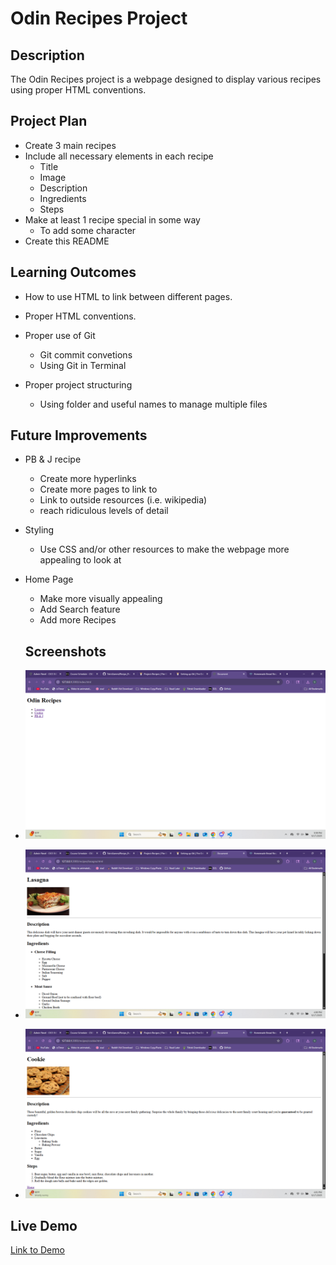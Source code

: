 # Odin Recipes Project

## Description

The Odin Recipes project is a webpage designed to display various recipes using proper HTML conventions.

## Project Plan

- Create 3 main recipes
- Include all necessary elements in each recipe
  - Title
  - Image
  - Description
  - Ingredients
  - Steps
- Make at least 1 recipe special in some way
  - To add some character
- Create this README

## Learning Outcomes

- How to use HTML to link between different pages.

- Proper HTML conventions.

- Proper use of Git
  - Git commit convetions
  - Using Git in Terminal
- Proper project structuring
  - Using folder and useful names to manage multiple files

## Future Improvements

- PB & J recipe
  - Create more hyperlinks
  - Create more pages to link to
  - Link to outside resources (i.e. wikipedia)
  - reach ridiculous levels of detail
- Styling
  - Use CSS and/or other resources to make the webpage more appealing to look at
- Home Page
  - Make more visually appealing
  - Add Search feature
  - Add more Recipes

  ## Screenshots

- ![Screenshot of Index Page](./media/image.png)

- ![Screenshot of Lasagna Recipe](./media/image-1.png)

- ![Screenshot of Cookie Recipe](./media/image-2.png)

## Live Demo

[Link to Demo](https://drive.google.com/file/d/1gogu6qBpB7WrIc96vfd49FkwbMiyp6lh/view?usp=sharing)
